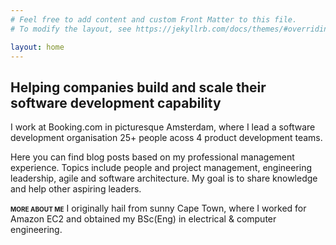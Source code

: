 ```yaml
---
# Feel free to add content and custom Front Matter to this file.
# To modify the layout, see https://jekyllrb.com/docs/themes/#overriding-theme-defaults

layout: home
---
```


## Helping companies build and scale their software development capability

<p>
I work at Booking.com in picturesque Amsterdam, where I lead a software development organisation 25+ people acoss 4 product development teams.
</p>

<p>
Here you can find blog posts based on my professional management experience.
Topics include people and project management, engineering leadership, agile and software architecture.
My goal is to share knowledge and help other aspiring leaders.
</p>

<p>
<span style="font-variant-caps: all-small-caps; font-weight: bolder;">More about me</span>
I originally hail from sunny Cape Town, where I worked for Amazon EC2 and obtained my BSc(Eng) in electrical & computer engineering.</p>

